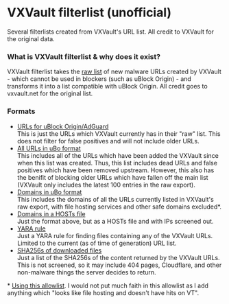 # VXVault filterlist (unofficial)

Several filterlists created from VXVault's URL list. All credit to VXVault for the original data. 

### What is VXVault filterlist & why does it exist?

VXVault filterlist takes the [raw list](http://vxvault.net/URL_List.php) of new malware URLs created by VXVault - which cannot be used in blockers (such as uBlock Origin) -  and transforms it into a list compatible with uBlock Origin. All credit goes to vxvault.net for the original list.

### Formats
- [URLs for uBlock Origin/AdGuard](https://raw.githubusercontent.com/iam-py-test/vxvault_filter/main/ubolist.txt) <br>
This is just the URLs which VXVault currently has in their "raw" list. This does not filter for false positives and will not include older URLs.
- [All URLs in uBo format](https://raw.githubusercontent.com/iam-py-test/vxvault_filter/main/ubolist_full.txt) <br>
This includes all of the URLs which have been added the VXVault since when this list was created. Thus, this list includes dead URLs and false positives which have been removed upstream. However, this also has the benifit of blocking older URLs which have fallen off the main list (VXVault only includes the latest 100 entries in the raw export). 
- [Domains in uBo format](https://raw.githubusercontent.com/iam-py-test/vxvault_filter/main/domains_file.txt) <br>
This includes the domains of all the URLs currently listed in VXVault's raw export, with file hosting services and other safe domains excluded*.
- [Domains in a HOSTs file](https://raw.githubusercontent.com/iam-py-test/vxvault_filter/main/hosts.txt) <br>
Just the format above, but as a HOSTs file and with IPs screened out.
- [YARA rule](https://raw.githubusercontent.com/iam-py-test/vxvault_filter/main/rule.yar) <br>
Just a YARA rule for finding files containing any of the VXVault URLs. Limited to the current (as of time of generation) URL list.
- [SHA256s of downloaded files](https://raw.githubusercontent.com/iam-py-test/vxvault_filter/main/sha256s.txt) <br>
Just a list of the SHA256s of the content returned by the VXVault URLs. This is not screened, so it may include 404 pages, Cloudflare, and other non-malware things the server decides to return.

\* [Using this allowlist](https://github.com/iam-py-test/vxvault_filter/blob/main/domains_allowlist.txt). I would not put much faith in this allowlist as I add anything which "looks like file hosting and doesn't have hits on VT".
